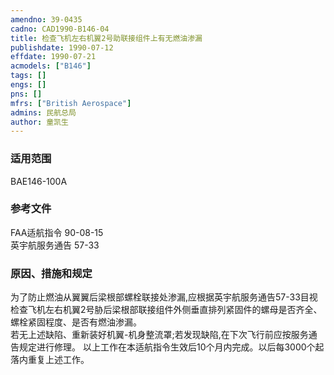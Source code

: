 ```yaml
---
amendno: 39-0435  
cadno: CAD1990-B146-04  
title: 检查飞机左右机翼2号助联接组件上有无燃油渗漏  
publishdate: 1990-07-12  
effdate: 1990-07-21  
acmodels: ["B146"]  
tags: []  
engs: []  
pns: []  
mfrs: ["British Aerospace"]  
admins: 民航总局  
author: 童凯生  
---
```

  
### 适用范围  
BAE146-100A  
  
<!--more-->  
### 参考文件  
  FAA适航指令 90-08-15  
  英宇航服务通告 57-33  
  
### 原因、措施和规定  

  为了防止燃油从翼翼后梁根部螺栓联接处渗漏,应根据英宇航服务通告57-33目视检查飞机左右机翼2号胁后梁根部联接组件外侧垂直排列紧固件的螺母是否齐全、螺栓紧固程度、是否有燃油渗漏。  
  若无上述缺陷、重新装好机翼-机身整流罩;若发现缺陷,在下次飞行前应按服务通告规定进行修理。     以上工作在本适航指令生效后10个月内完成。以后每3000个起落内重复上述工作。  
